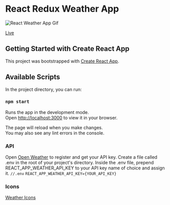 # React Redux Weather App

![React Weather App Gif](./demo.gif)

[Live](https://ec-redux-weather.netlify.app)

## Getting Started with Create React App

This project was bootstrapped with [Create React App](https://github.com/facebook/create-react-app).

## Available Scripts

In the project directory, you can run:

### `npm start`

Runs the app in the development mode.\
Open [http://localhost:3000](http://localhost:3000) to view it in your browser.

The page will reload when you make changes.\
You may also see any lint errors in the console.

### API

Open [Open Weather](https://openweathermap.org/) to register and get your API key.
Create a file called .env in the root of your project's directory.
Inside the .env file, prepend REACT_APP_WEATHER_API_KEY to your API key name of choice and assign it.
`//.env`
`REACT_APP_WEATHER_API_KEY={YOUR_API_KEY}`

### Icons

[Weather Icons](https://basmilius.github.io/weather-icons/)
